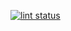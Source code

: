 [![lint status](https://github.com/kter/ecs-task-definition-image-updater/workflows/lint/badge.svg)](https://github.com/goark/koyomi/actions)